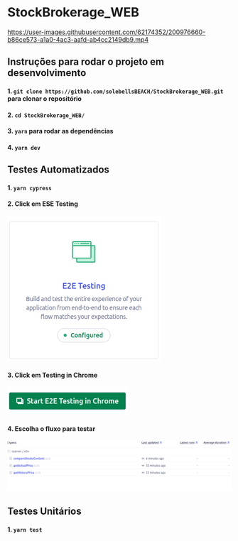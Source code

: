 # StockBrokerage_WEB

https://user-images.githubusercontent.com/62174352/200976660-b86ce573-a1a0-4ac3-aafd-ab4cc2149db9.mp4

## Instruções para rodar o projeto em desenvolvimento
#### 1. `git clone https://github.com/solebellsBEACH/StockBrokerage_WEB.git`  para clonar o repositório

#### 2. `cd StockBrokerage_WEB/`

#### 3. `yarn` para rodar as dependências

#### 4. `yarn dev`

## Testes Automatizados

#### 1. `yarn cypress` 

#### 2. Click em ESE Testing
![](https://raw.githubusercontent.com/solebellsBEACH/solebellsBEACH/main/cypress01.png)

#### 3. Click em Testing in Chrome
![](https://raw.githubusercontent.com/solebellsBEACH/solebellsBEACH/main/cypress02.png)

#### 4. Escolha o fluxo para testar
![](https://raw.githubusercontent.com/solebellsBEACH/solebellsBEACH/main/Captura%20de%20tela%20de%202022-11-09%2022-07-07.png)

## Testes Unitários

#### 1. `yarn test`




